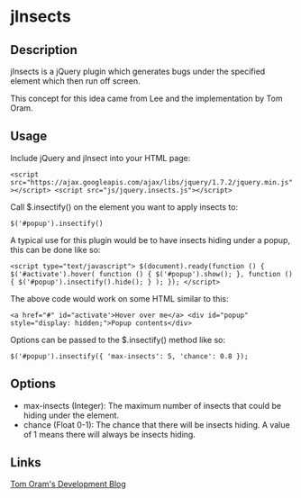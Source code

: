 jInsects
========

Description
-----------

jInsects is a jQuery plugin which generates bugs under the specified element
which then run off screen.

This concept for this idea came from Lee and the implementation by Tom Oram.

Usage
-----

Include jQuery and jInsect into your HTML page:

`
	<script src="https://ajax.googleapis.com/ajax/libs/jquery/1.7.2/jquery.min.js"></script>
	<script src="js/jquery.insects.js"></script>
`


Call $.insectify() on the element you want to apply insects to:

`$('#popup').insectify()`

A typical use for this plugin would be to have insects hiding under a popup,
this can be done like so:

`
	<script type="text/javascript">
	$(document).ready(function () {
		$('#activate').hover(
			function () {
				$('#popup').show();
			},
			function () {
				$('#popup').insectify().hide();
			}
		);
	});
	</script>
`

The above code would work on some HTML similar to this:

`<a href="#" id="activate'>Hover over me</a>
	<div id="popup" style="display: hidden;">Popup contents</div>`

Options can be passed to the $.insectify() method like so:

`
	$('#popup').insectify({
		'max-insects': 5,
		'chance': 0.8
	});
`

Options
-------

* max-insects (Integer): The maximum number of insects that could be hiding
under the element.
* chance (Float 0-1): The chance that there will be insects hiding. A value of 1
means there will always be insects hiding.

Links
-----

[Tom Oram's Development Blog](http://devblog.x2k.co.uk/ "Tom Oram's Development Blog")
